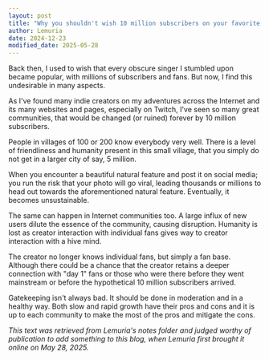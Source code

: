 ```yaml
---
layout: post
title: "Why you shouldn't wish 10 million subscribers on your favorite creators"
author: Lemuria
date: 2024-12-23
modified_date: 2025-05-28
---
```


Back then, I used to wish that every obscure singer I stumbled upon became popular, with millions of subscribers and fans. But now, I find this undesirable in many aspects.

As I've found many indie creators on my adventures across the Internet and its many websites and pages, especially on Twitch, I've seen so many great communities, that would be changed (or ruined) forever by 10 million subscribers.

People in villages of 100 or 200 know everybody very well. There is a level of friendliness and humanity present in this small village, that you simply do not get in a larger city of say, 5 million.

When you encounter a beautiful natural feature and post it on social media; you run the risk that your photo will go viral, leading thousands or millions to head out towards the aforementioned natural feature. Eventually, it becomes unsustainable.

The same can happen in Internet communities too. A large influx of new users dilute the essence of the community, causing disruption. Humanity is lost as creator interaction with individual fans gives way to creator interaction with a hive mind.

The creator no longer knows individual fans, but simply a fan base. Although there could be a chance that the creator retains a deeper connection with "day 1" fans or those who were there before they went mainstream or before the hypothetical 10 million subscribers arrived.

Gatekeeping isn't always bad. It should be done in moderation and in a healthy way. Both slow and rapid growth have their pros and cons and it is up to each community to make the most of the pros and mitigate the cons.

_This text was retrieved from Lemuria's notes folder and judged worthy of publication to add something to this blog, when Lemuria first brought it online on May 28, 2025._
